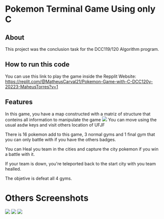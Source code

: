 # Pokemon Terminal Game Using only C
## About
This project was the conclusion task for the DCC119/120 Algorithm program.
## How to run this code
You can use this link to play the game inside the Repplit Website: https://replit.com/@MatheusCarval21/Pokemon-Game-with-C-DCC120y-20223-MaheusTorres?v=1
## Features
In this game, you have a map constructed with a matriz of structure that conteins all information to manipulate the game
<img src= "https://i.imgur.com/iWqVbpB.png">
You can move using the usual asdw keys and visit others location of UFJF

There is 16 pokemon add to this game, 3 normal gyms and 1 final gym that you can only battle with if you have the others badges.

You can Heal you team in the cities and capture the city pokemon if you win a battle with it.

If your team is down, you're teleported back to the start city with you team healled. 

The objetive is defeat all 4 gyms.

# Others Screenshots
<img src= "https://i.imgur.com/RybVi1W.png">
<img src= "https://i.imgur.com/mLzCgK7.png">
<img src= "https://i.imgur.com/30VZYEl.png">
